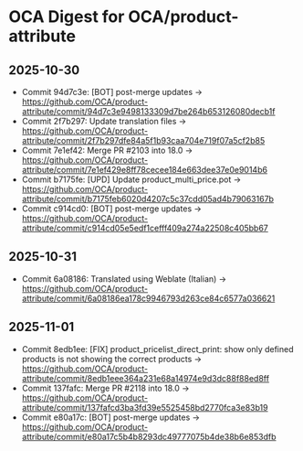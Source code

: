 # OCA Digest for OCA/product-attribute

## 2025-10-30

- Commit 94d7c3e: [BOT] post-merge updates → https://github.com/OCA/product-attribute/commit/94d7c3e9498133309d7be264b653126080decb1f
- Commit 2f7b297: Update translation files → https://github.com/OCA/product-attribute/commit/2f7b297dfe84a5f1b93caa704e719f07a5cf2b85
- Commit 7e1ef42: Merge PR #2103 into 18.0 → https://github.com/OCA/product-attribute/commit/7e1ef429e8ff78cecee184e663dee37e0e9014b6
- Commit b7175fe: [UPD] Update product_multi_price.pot → https://github.com/OCA/product-attribute/commit/b7175feb6020d4207c5c37cdd05ad4b79063167b
- Commit c914cd0: [BOT] post-merge updates → https://github.com/OCA/product-attribute/commit/c914cd05e5edf1cefff409a274a22508c405bb67

## 2025-10-31

- Commit 6a08186: Translated using Weblate (Italian) → https://github.com/OCA/product-attribute/commit/6a08186ea178c9946793d263ce84c6577a036621

## 2025-11-01

- Commit 8edb1ee: [FIX] product_pricelist_direct_print: show only defined products is not showing the correct products → https://github.com/OCA/product-attribute/commit/8edb1eee364a231e68a14974e9d3dc88f88ed8ff
- Commit 137fafc: Merge PR #2118 into 18.0 → https://github.com/OCA/product-attribute/commit/137fafcd3ba3fd39e5525458bd2770fca3e83b19
- Commit e80a17c: [BOT] post-merge updates → https://github.com/OCA/product-attribute/commit/e80a17c5b4b8293dc49777075b4de38b6e853dfb

